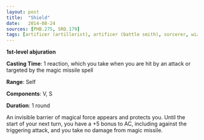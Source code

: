 ```yaml
---
layout: post
title:  "Shield"
date:   2014-08-24
sources: [PHB.275, SRD.179]
tags: [artificer (artillerist), artificer (battle smith), sorcerer, wizard, level1, abjuration]
---
```


**1st-level abjuration**

**Casting Time**: 1 reaction, which you take when you are hit by an attack or targeted by the magic missile spell

**Range**: Self

**Components**: V, S

**Duration**: 1 round

An invisible barrier of magical force appears and protects you. Until the start of your next turn, you have a +5 bonus to AC, including against the triggering attack, and you take no damage from magic missile.
